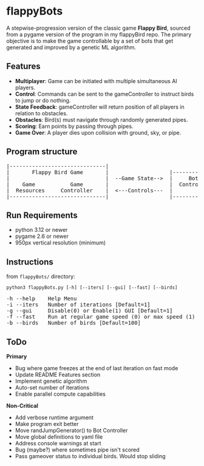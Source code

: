 # flappyBots
A stepwise-progression version of the classic game **Flappy Bird**, sourced from a pygame version of the program in my flappyBird repo. The primary objective is to make the game controllable by a set of bots that get generated and improved by a genetic ML algorithm.

## Features
- **Multiplayer**: Game can be initiated with multiple simultaneous AI players.
- **Control**: Commands can be sent to the gameController to instruct birds to jump or do nothing.
- **State Feedback**: gameController will return position of all players in relation to obstacles.
- **Obstacles**: Bird(s) must navigate through randomly generated pipes.
- **Scoring**: Earn points by passing through pipes.
- **Game Over**: A player dies upon collision with ground, sky, or pipe.


## Program structure

<pre>
|------------------------------|
|       Flappy Bird Game       |                   |--------------|                     |---------------|
|                              |  --Game State-->  |     Bot      |  --Game Results-->  |    Genetic    |
|    Game           Game       |                   |  Controller  |                     |  Algorirthm   |
|  Resources     Controller    |  <---Controls---  |              |   <---New Bots---   |               |
|------------------------------|                   |--------------|                     |---------------|
</pre>


## Run Requirements
- python 3.12 or newer
- pygame 2.6 or newer
- 950px vertical resolution (minimum)


## Instructions
from `flappyBots/` directory:
```console
python3 flappyBots.py [-h] [--iters] [--gui] [--fast] [--birds]
```
<pre>
-h --help    Help Menu
-i --iters   Number of iterations [Default=1]
-g --gui     Disable(0) or Enable(1) GUI [Default=1]
-f --fast    Run at regular game speed (0) or max speed (1) [Default=1]
-b --birds   Number of birds [Default=100]
</pre>


## ToDo
**Primary**
- Bug where game freezes at the end of last iteration on fast mode
- Update README Features section
- Implement genetic algorithm 
- Auto-set number of iterations
- Enable parallel compute capabilities

**Non-Critical**
- Add verbose runtime argument
- Make program exit better
- Move randJumpGenerator() to Bot Controller
- Move global definitions to yaml file
- Address console warnings at start
- Bug (maybe?) where sometimes pipe isn't scored
- Pass gameover status to individual birds. Would stop sliding


